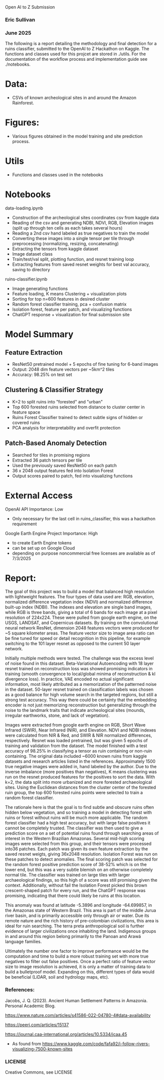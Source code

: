  Open AI to Z Submission
### Eric Sullivan
### June 2025


The following is a report detailing the methodology and final detection for a ruins classifier, submitted to the OpenAI to Z Hackathon on Kaggle. The functions and classes used for this projcet are 
stored in ./utils. For the documentation of the workflow process and implementation guide see ./notebooks.

# Data:
- CSVs of known archeological sites in and around the Amazon Rainforest.

# Figures:
- Various figures obtained in the model training and site prediction process.

# Utils
- Functions and classes used in the notebooks

# Notebooks
data-loading.ipynb
- Construction of the archeological sites coordinates csv from kaggle data
- Reading of the csv and generating NDBI, NDVI, RGB, Elevation images (split up through ten cells as each takes several hours)
- Reading a 2nd csv hand labeled as true negatives to train the model
- Converting these images into a single tensor per tile through preprocessing (normalizing, resizing, concatenating)
- Extracting the tensors from kaggle dataset
- Image dataset class
- Train/test/val split, plotting function, and resnet training loop
- Extracting features from saved resnet weights for best val accuracy, saving to directory

ruins-classifier.ipynb
- Image generating functions
- Feature loading, K means Clustering + visualization plots
- Sorting for top n=600 features in desired cluster
- Random forest classifier training, pca + confusion matrix
- Isolation forest, feature per patch, and visualizing functions
- ChatGPT response + visualization for final submission site


# Model Summary

## Feature Extraction
- ResNet50 pretrained model + 5 epochs of fine tuning for 6-band images
- Output: 2048 dim feature vectors per ~5km^2 tiles
- Accuracy: 98.25% on test set

## Clustering & Classifier Strategy
- K=2 to split ruins into "forested" and "urban"
- Top 600 forested ruins selected from distance to cluster center in feature space
- Ruins Forest Classifier trained to detect subtle signs of hidden or covered ruins
- PCA analysis for interpretability and overfit protection


## Patch-Based Anomaly Detection
- Searched for tiles in promising regions
- Extracted 36 patch tensors per tile
- Used the previously saved ResNet50 on each patch
- 36 x 2048 output features fed into Isolation Forest
- Output scores paired to patch, fed into visualizing functions


# External Access

OpenAI API
Importance: Low
- Only necessary for the last cell in ruins_classifier, this was a hackathon requirement


Google Earth Engine Project
Importance: High
- to create Earth Engine tokens
- can be set up on Google Cloud
- depending on purpose noncommercial free licenses are available as of 7/3/2025

# Report:

The goal of this project was to build a model that balanced high resolution with lightweight features. The four types of data used are: RGB, elevation, normalized difference vegetation index (NDVI) and 
normalized difference built-up index (NDBI). The indexes and elevation are single band images, while RGB is three bands, giving a total of 6 bands for each image at a pixel resolution of 224x224. These 
were pulled from google earth engine, on the USGS, LANDSAT, and Copernicus datasets. By training on the convolutional neural network ResNet, dimension 2048 features vectors were produced for ~5 square 
kilometer areas. The feature vector size to image area ratio can be fine tuned for speed or detail recognition in this pipeline, for example switching to the 101 layer resnet as opposed to the current 
50 layer network.

Initially multiple methods were tested. The challenge was the excess level of noise found in this dataset. Beta-Variational Autoencoding with 18 layer resnet trained on reconstruction loss was showed promising indicators in training (smooth convergence to local/global minima of reconstruction & kl divergence loss). In practice, VAE encoded no actual significant information, most likely attributed as a memorization of the patterned noise in the dataset. 50-layer resnet trained on classification labels was chosen as a good balance for high volume search in the targeted regions, but still a strong test accuracy. This way there could be certainty that the embedding encoder is not just memorizing reconstruction but generalizing through the noise to the landmark traits that indicate archeological sites (mounds, irregular earthworks, stone, and lack of vegetation).

Images were extracted from google earth engine on RGB, Short Wave Infrared (SWIR), Near Infrared (NIR), and Elevation. NDVI and NDBI indexes were calculated from NIR & Red, and SWIR & NIR normalized differences, respectively. Resnet was loaded pretrained, but was given 5 epochs of training and validation from the dataset. The model finished with a test accuracy of 98.25% in classifying a tensor as ruin containing or non-ruin containing. The original data included ~6000 known ruins from kaggle datasets and research articles listed in the references. Approximately 1500 true negative images were added in, hand labeled by the author. Due to the inverse imbalance (more positives than negatives), K means clustering was run on the resnet produced features for the positives to sort the data. With k=2, the data split into more urbanized and more forested archaeological sites. Using the Euclidean distances from the cluster center of the forested ruin group, the top 600 forested ruins points were selected to train a random forest classifier.

The rationale here is that the goal is to find subtle and obscure ruins often hidden below vegetation, and so training a model in detecting forest with ruins or forest without ruins will be much more 
applicable. The random forest classifier had a high test accuracy, but with large false positives it cannot be completely trusted. The classifier was then used to give a prediction score on a set of 
potential ruins found through searching areas of interest in the Western Brazilian Amazonas. Several mid-high scoring images were selected from this group, and their tensors were processed into36 
patches. Each patch was given its own feature extraction by the saved resnet weigts, giving 36x2048 resolution. Isolation Forest was run on these patches to detect anomalies. The final scoring patch 
was selected for the random forest positive prediction score of 38-52% which is on the lower end, but this was a very subtle blemish on an otherwise completely normal tile. The classifier was trained 
on large tiles with larger archaeological findings, so this high of a score was still promising given the context. Additionally, without fail the Isolation Forest picked this brown crescent-shaped 
patch for every run, and the ChatGPT response was promising, indicating that there could likely be ruins at this location.

This anomaly was found at latitude -5.3896 and longitude -64.699857, in the Amazonas state of Western Brazil. This area is part of the middle Jurua river basin, and is primarily accessible only through 
air or water. Due its remote nature and the rich history of pre-colombian civilizations, this area is ideal for ruin searching. The terra preta anthropological soil is further evidence of larger 
civilizations once inhabiting the land. Indigenous groups in and around this region belong primarily to the Panoan and Arawá language families.

Ultimately the number one factor to improve performance would be the computation and time to build a more robust training set with more true negatives to filter out false positives. Once a perfect 
ratio of feature vector size to image resolution is achieved, it is only a matter of training data to build a bulletproof model. Expanding on this, different types of data would be beneficial (LiDAR, 
soil and hydrology maps, etc).


### References:

Jacobs, J. Q. (2023). Ancient Human Settlement Patterns in Amazonia. Personal Academic Blog.

https://www.nature.com/articles/s41586-022-04780-4#data-availability

https://peerj.com/articles/15137

https://journal.caa-international.org/articles/10.5334/jcaa.45

- As found from https://www.kaggle.com/code/fafa92/i-follow-rivers-visualizing-7500-known-sites


### LICENSE
Creative Commons, see LICENSE
